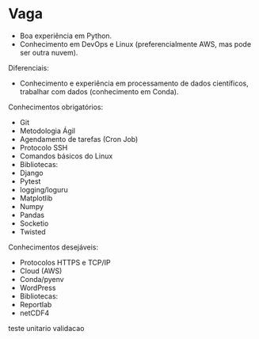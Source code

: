 # Vaga

- Boa experiência em Python.
- Conhecimento em DevOps e Linux (preferencialmente AWS, mas pode ser outra nuvem).

Diferenciais:

- Conhecimento e experiência em processamento de dados científicos, trabalhar com dados (conhecimento em Conda).

Conhecimentos obrigatórios:

- Git
- Metodologia Ágil
- Agendamento de tarefas (Cron Job)
- Protocolo SSH
- Comandos básicos do Linux
- Bibliotecas:
- Django
- Pytest
- logging/loguru
- Matplotlib
- Numpy
- Pandas
- Socketio
- Twisted

Conhecimentos desejáveis:

- Protocolos HTTPS e TCP/IP
- Cloud (AWS)
- Conda/pyenv
- WordPress
- Bibliotecas:
- Reportlab
- netCDF4






teste unitario
validacao